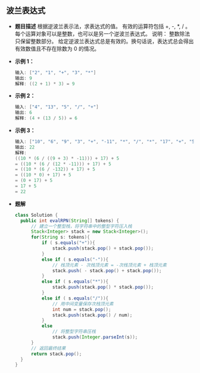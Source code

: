 ## 波兰表达式
* **题目描述**
根据逆波兰表示法，求表达式的值。
有效的运算符包括 +, -, *, / 。每个运算对象可以是整数，也可以是另一个逆波兰表达式。
说明：
整数除法只保留整数部分。
给定逆波兰表达式总是有效的。换句话说，表达式总会得出有效数值且不存在除数为 0 的情况。
* **示例 1：**
    ```java
    输入: ["2", "1", "+", "3", "*"]
    输出: 9
    解释: ((2 + 1) * 3) = 9

    ```
* **示例 2：**
    ```java
    输入: ["4", "13", "5", "/", "+"]
    输出: 6
    解释: (4 + (13 / 5)) = 6
    ```

* **示例 3：**
    ```java
    输入: ["10", "6", "9", "3", "+", "-11", "*", "/", "*", "17", "+", "5", "+"]
    输出: 22
    解释: 
    ((10 * (6 / ((9 + 3) * -11))) + 17) + 5
    = ((10 * (6 / (12 * -11))) + 17) + 5
    = ((10 * (6 / -132)) + 17) + 5
    = ((10 * 0) + 17) + 5
    = (0 + 17) + 5
    = 17 + 5
    = 22
    ```

* **题解**
  ```java
  class Solution {
    public int evalRPN(String[] tokens) {
        // 建立一个整型栈，将字符串中的整型字符压入栈
        Stack<Integer> stack = new Stack<Integer>();
        for(String s: tokens){
            if ( s.equals("+")){
                stack.push(stack.pop() + stack.pop());
            }
            else if ( s.equals("-")){
                // 栈顶元素 - 次栈顶元素 = -次栈顶元素 + 栈顶元素
                stack.push( - stack.pop() + stack.pop());
            }
            else if ( s.equals("*")){
                stack.push(stack.pop() * stack.pop());
            }
            else if ( s.equals("/")){
                // 用中间变量保存次栈顶元素
                int num = stack.pop();
                stack.push(stack.pop() / num);
            }
            else 
                // 将整型字符串压栈
                stack.push(Integer.parseInt(s));
        }
        // 返回最终结果
        return stack.pop();
    }
  }
  ```
